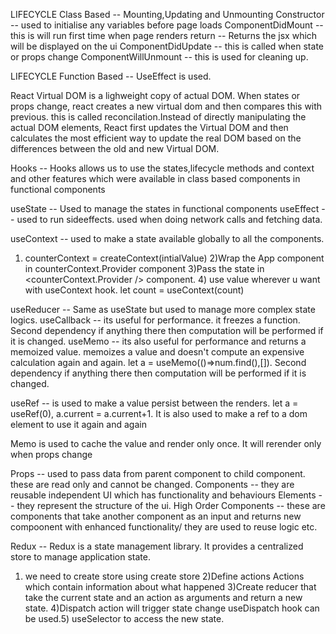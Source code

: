 LIFECYCLE Class Based -- Mounting,Updating and Unmounting
Constructor -- used to initialise any variables before page loads
ComponentDidMount -- this is will run first time when page renders
return -- Returns the jsx which will be displayed on the ui
ComponentDidUpdate -- this is called when state or props change
ComponentWillUnmount -- this is used for cleaning up.

LIFECYCLE Function Based -- UseEffect is used.

React Virtual DOM is a lighweight copy of actual DOM. When states or props change, react creates a new virtual dom and then compares this with previous. this is called reconcilation.Instead of directly manipulating the actual DOM elements, React first updates the Virtual DOM and then calculates the most efficient way to update the real DOM based on the differences between the old and new Virtual DOM.

Hooks -- Hooks allows us to use the states,lifecycle methods and context and other features which were available in class based components in functional components

useState -- Used to manage the states in functional components
useEffect -- used to run sideeffects. used when doing network calls and fetching data.

useContext -- used to make a state available globally to all the components.
1) counterContext = createContext(intialValue) 2)Wrap the App component in counterContext.Provider component 3)Pass the state in <counterContext.Provider /> component. 4) use value wherever u want with useContext hook. let count =  useContext(count)

useReducer -- Same as useState but used to manage more complex state logics.
useCallback -- its useful for performance. it freezes a function. Second dependency if anything there then computation will be performed if it is changed.
useMemo -- its also useful for performance and returns a memoized value. memoizes a value and doesn't compute an expensive calculation again and again. let a = useMemo(()=>num.find(),[]). Second dependency if anything there then computation will be performed if it is changed.

useRef -- is used to make a value persist between the renders. let a = useRef(0), a.current = a.current+1. It is also used to make a ref to a dom element to use it again and again

Memo is used to cache the value and render only once. It will rerender only when props change

Props -- used to pass data from parent component to child component. these are read only and cannot be changed.
Components -- they are reusable independent UI which has functionality and behaviours
Elements -- they represent the structure of the ui.
High Order Components -- these are components that take another component as an input and returns new compoonent with enhanced functionality/ they are used to reuse logic etc.

Redux -- Redux is a state management library. It provides a centralized store to manage application state.
1) we need to create store using create store 2)Define actions Actions which contain information about what happened 3)Create reducer that take the current state and an action as arguments and return a new state. 4)Dispatch action will trigger state change useDispatch hook can be used.5) useSelector to access the new state.
